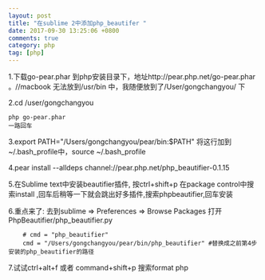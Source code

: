 ```yaml
---
layout: post
title: "在sublime 2中添加php_beautifer "
date: 2017-09-30 13:25:06 +0800
comments: true
category: php
tag: [php]
---
```


1.下载go-pear.phar 到php安装目录下，地址http://pear.php.net/go-pear.phar 。//macbook 无法放到/usr/bin 中，我随便放到了/User/gongchangyou/ 下 <br>

2.cd /user/gongchangyou  

    php go-pear.phar
    一路回车

3.export PATH="/Users/gongchangyou/pear/bin:$PATH" 将这行加到~/.bash_profile中，source ~/.bash_profile

4.pear install --alldeps channel://pear.php.net/php_beautifier-0.1.15

5.在Sublime text中安装beautifier插件,  按ctrl+shift+p 在package control中搜索install ,回车后稍等一下就会跳出好多插件,搜索phpbeautifier,回车安装

6.重点来了: 去到sublime => Preferences => Browse Packages 打开PhpBeautifier/php_beautifier.py

        # cmd = "php_beautifier"
        cmd = "/Users/gongchangyou/pear/bin/php_beautifier" #替换成之前第4步安装的php_beautifier的路径
7.试试ctrl+alt+f 或者 command+shift+p   搜索format php
